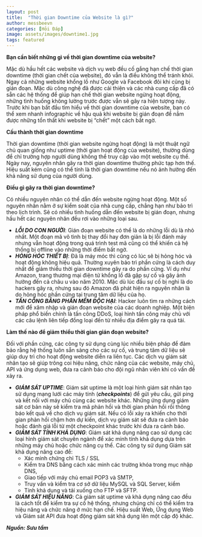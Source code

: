 ```yaml
---
layout: post
title:  "Thời gian Downtime của Website là gì?"
author: messbeevn
categories: [Hỏi Đáp]
image: assets/images/downtime1.jpg
tags: featured
---
```

**Bạn cần biết những gì về thời gian downtime của website?**

Mặc dù hầu hết các website và dịch vụ web đều cố gắng hạn chế thời gian downtime (thời gian chết của website), đó vẫn là điều không thể tránh khỏi. Ngay cả những website khổng lồ như Google và Facebook đôi khi cũng bị gián đoạn. Mặc dù công nghệ đã được cải thiện và các nhà cung cấp đã có sẵn các hệ thống để giúp hạn chế thời gian website ngừng hoạt động, những tình huống không lường trước được vẫn sẽ gây ra hiện tượng này. Trước khi bạn bắt đầu tìm hiểu về thời gian downtime của website, bạn có thể xem nhanh infographic về hậu quả khi website bị gián đoạn để nắm được những tổn thất khi website bị “chết” một cách bất ngờ.

**Cấu thành thời gian downtime**

Thời gian downtime (thời gian website ngừng hoạt động) là một thuật ngữ chủ quan giống như uptime (thời gian hoạt động của website), thường dùng để chỉ trường hợp người dùng không thể truy cập vào một website cụ thể. Ngày nay, nguyên nhân gây ra thời gian downtime thường phức tạp hơn thế. Hiệu suất kém cũng có thể tính là thời gian downtime nếu nó ảnh hưởng đến khả năng sử dụng của người dùng.

**Điều gì gây ra thời gian downtime?**

Có nhiều nguyên nhân có thể dẫn đến website ngừng hoạt động. Một số nguyên nhân nằm ở sự kiểm soát của nhà cung cấp, chẳng hạn như bảo trì theo lịch trình. Sẽ có nhiều tình huống dẫn đến website bị gián đoạn, nhưng hầu hết các nguyên nhân đều rơi vào những loại sau.
- ***LỖI DO CON NGƯỜI***: Gián đoạn website có thể là do những lỗi dù là nhỏ nhất. Một đoạn mã vô tình bị thay đổi hay đơn giản là bị lỗi đánh máy nhưng vẫn hoạt động trong quá trình test mã cũng có thể khiến cả hệ thống bị offline vào những thời điểm bất ngờ.
- ***HỎNG HÓC THIẾT BỊ***: Đã là máy móc thì cũng có lúc sẽ bị hỏng hóc và hoạt động không hiệu quả. Thường xuyên bảo trì phần cứng là cách duy nhất để giảm thiểu thời gian downtime gây ra do phần cứng. Ví dụ như Amazon, trang thương mại điện tử khổng lồ đã gặp sự cố và gây ảnh hưởng đến cả châu  u vào năm 2010. Mặc dù lúc đầu sự cố bị nghi là do hackers gây ra, nhưng sau đó Amazon đã phát hiện ra nguyên nhân là do hỏng hóc phần cứng tại trung tâm dữ liệu của họ.
- ***TẤN CÔNG BẰNG PHẦN MỀM ĐỘC HẠI***: Hacker luôn tìm ra những cách mới để xâm nhập và gián đoạn website của các doanh nghiệp. Một biện pháp phổ biến chính là tấn công DDoS, loại hình tấn công máy chủ với các câu lệnh liên tiếp đồng loại đến từ nhiều địa điểm gây ra quá tải.

**Làm thế nào để giảm thiểu thời gian gián đoạn website?**

 Đối với phần cứng, các công ty sử dụng cùng lúc nhiều biện pháp để đảm bảo rằng hệ thống luôn sẵn sàng cho các sự cố, và trung tâm dữ liệu sẽ giúp duy trì cho hoạt động website diễn ra liên tục. Các dịch vụ giám sát nhân tạo sẽ giúp trông coi hiệu năng, chức năng của các website, máy chủ, API và ứng dụng web, đưa ra cảnh báo cho đội ngũ nhân viên khi có vấn đề xảy ra.
- ***GIÁM SÁT UPTIME***: Giám sát uptime là một loại hình giám sát nhân tạo sử dụng mạng lưới các máy tính (***checkpoints***) để gửi yêu cầu, gửi ping và kết nối với máy chủ cùng các website khác. Những ứng dụng giám sát cơ bản này sẽ kiểm tra mã phản hồi và thời gian phản hồi rồi thông báo kết quả về cho dịch vụ giám sát. Nếu có lỗi xảy ra khiến cho thời gian phản hồi chậm hơn dự kiến, dịch vụ giám sát sẽ đưa ra cảnh báo hoặc đánh giá lỗi từ một checkpoint khác trước khi đưa ra cảnh báo.
- ***GIÁM SÁT TÍNH KHẢ DỤNG***: Giám sát khả dụng nâng cao sử dụng các loại hình giám sát chuyên ngành để xác minh tính khả dụng dựa trên những máy chủ hoặc chức năng cụ thể. Các công ty sử dụng Giám sát khả dụng nâng cao để:
  - Xác minh chứng chỉ TLS / SSL
  - Kiểm tra DNS bằng cách xác minh các trường khóa trong mục nhập DNS,
  - Giao tiếp với máy chủ email POP3 và SMTP,
  - Truy vấn và kiểm tra cơ sở dữ liệu MySQL và SQL Server, kiểm
  - Tính khả dụng và tải xuống cho FTP và SFTP.
- ***GIÁM SÁT HIỆU NĂNG***: Cả giám sát uptime và khả dụng nâng cao đều là cách tốt để kiểm tra sự cố hệ thống, nhưng chúng chỉ có thể kiểm tra hiệu năng và chức năng ở mức hạn chế. Hiệu suất Web, Ứng dụng Web và Giám sát API đưa hoạt động giám sát khả dụng lên một cấp độ khác.

***Nguồn: Sưu tầm***